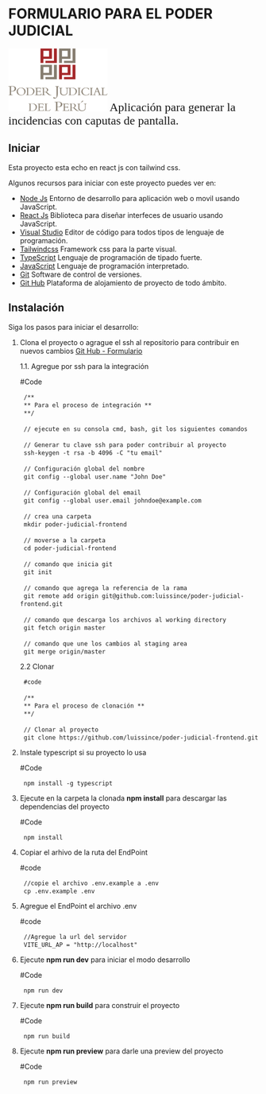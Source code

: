 <link href="src/assets/css/markdown.css" rel="stylesheet"></link>

# FORMULARIO PARA EL PODER JUDICIAL

<!-- ![IMAGES DE GO LANG](images/ladder.svg) -->
<img src="src/assets/images/logo-poder-judicial.png" alt="Imagen go" width="200" />

<font size="5" face="Qwitcher Grypen">
Aplicación para generar la incidencias con caputas de pantalla.
</font>

## Iniciar

Esta proyecto esta echo en react js con tailwind css.

Algunos recursos para iniciar con este proyecto puedes ver en:

- [Node Js](https://nodejs.org/es/) Entorno de desarrollo para aplicación web o movil usando JavaScript.
- [React Js](https://reactjs.org/) Biblioteca para diseñar interfeces de usuario usando JavaScript.
- [Visual Studio](https://code.visualstudio.com/) Editor de código para todos tipos de lenguaje de programación.
- [Tailwindcss](https://tailwindcss.com/) Framework css para la parte visual.
- [TypeScript](https://www.typescriptlang.org/) Lenguaje de programación de tipado fuerte.
- [JavaScript](https://developer.mozilla.org/es/docs/Web/JavaScript) Lenguaje de programación interpretado.
- [Git](https://git-scm.com/) Software de control de versiones.
- [Git Hub](https://github.com/) Plataforma de alojamiento de proyecto de todo ámbito.

## Instalación

Siga los pasos para iniciar el desarrollo:

1. Clona el proyecto o agrague el ssh al repositorio para contribuir en nuevos cambios [Git Hub - Formulario](https://github.com/luissince/poder-judicial-frontend)

    1.1. Agregue por ssh para la integración

    #Code

        /** 
        ** Para el proceso de integración **
        **/

        // ejecute en su consola cmd, bash, git los siguientes comandos
        
        // Generar tu clave ssh para poder contribuir al proyecto
        ssh-keygen -t rsa -b 4096 -C "tu email"

        // Configuración global del nombre
        git config --global user.name "John Doe"

        // Configuración global del email
        git config --global user.email johndoe@example.com

        // crea una carpeta
        mkdir poder-judicial-frontend

        // moverse a la carpeta
        cd poder-judicial-frontend
        
        // comando que inicia git
        git init

        // comando que agrega la referencia de la rama
        git remote add origin git@github.com:luissince/poder-judicial-frontend.git
    
        // comando que descarga los archivos al working directory
        git fetch origin master
        
        // comando que une los cambios al staging area
        git merge origin/master

    2.2 Clonar

        #code

        /** 
        ** Para el proceso de clonación **
        **/

        // Clonar al proyecto
        git clone https://github.com/luissince/poder-judicial-frontend.git

2. Instale typescript si su proyecto lo usa

    #Code

        npm install -g typescript

3. Ejecute en la carpeta la clonada **npm install** para descargar las dependencias del proyecto

    #Code

        npm install

4. Copiar el arhivo de la ruta del EndPoint

    #code

        //copie el archivo .env.example a .env 
        cp .env.example .env

5. Agregue el EndPoint el archivo .env 

    #code

        //Agregue la url del servidor
        VITE_URL_AP = "http://localhost"

6. Ejecute **npm run dev** para iniciar el modo desarrollo    

    #Code

        npm run dev

7. Ejecute **npm run build** para construir el proyecto

    #Code

        npm run build

8. Ejecute **npm run preview** para darle una preview del proyecto

    #Code

        npm run preview
